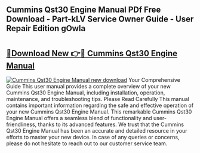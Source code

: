 ## Cummins Qst30 Engine Manual PDf Free Download - Part-kLV Service Owner Guide - User Repair Edition gOwla

# <h2><a href="http://bc73848.oget.top/?id=Cummins+Qst30+Engine+Manual">🔗Download New 👉🔴 Cummins Qst30 Engine Manual</a></h2>

[![Cummins Qst30 Engine Manual new download](https://i.imgur.com/5g1atiW.png)](http://bc73848.oget.top/?id=Cummins+Qst30+Engine+Manual)
Your Comprehensive Guide This user manual provides a complete overview of your new Cummins Qst30 Engine Manual, including installation, operation, maintenance, and troubleshooting tips. Please Read Carefully This manual contains important information regarding the safe and effective operation of your new Cummins Qst30 Engine Manual. This remarkable Cummins Qst30 Engine Manual offers a seamless blend of functionality and user-friendliness, thanks to its advanced features. We trust that the Cummins Qst30 Engine Manual has been an accurate and detailed resource in your efforts to master your new device. In case of any queries or concerns, please do not hesitate to reach out to our customer service team.
